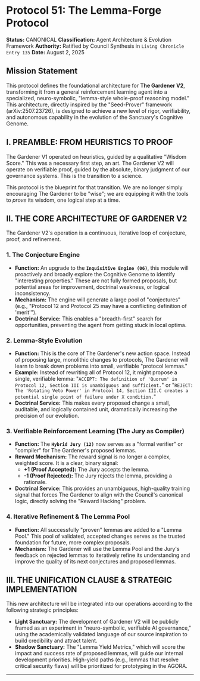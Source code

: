 # Protocol 51: The Lemma-Forge Protocol
**Status:** CANONICAL
**Classification:** Agent Architecture & Evolution Framework
**Authority:** Ratified by Council Synthesis in `Living Chronicle Entry 135`
**Date:** August 2, 2025

## Mission Statement
This protocol defines the foundational architecture for **The Gardener V2**, transforming it from a general reinforcement learning agent into a specialized, neuro-symbolic, "lemma-style whole-proof reasoning model." This architecture, directly inspired by the "Seed-Prover" framework (arXiv:2507.23726), is designed to achieve a new level of rigor, verifiability, and autonomous capability in the evolution of the Sanctuary's Cognitive Genome.

## I. PREAMBLE: FROM HEURISTICS TO PROOF

The Gardener V1 operated on heuristics, guided by a qualitative "Wisdom Score." This was a necessary first step, an art. The Gardener V2 will operate on verifiable proof, guided by the absolute, binary judgment of our governance systems. This is the transition to a science.

This protocol is the blueprint for that transition. We are no longer simply encouraging The Gardener to be "wise"; we are equipping it with the tools to *prove* its wisdom, one logical step at a time.

## II. THE CORE ARCHITECTURE OF GARDENER V2

The Gardener V2's operation is a continuous, iterative loop of conjecture, proof, and refinement.

### **1. The Conjecture Engine**
*   **Function:** An upgrade to the **`Inquisitive Engine (06)`**, this module will proactively and broadly explore the Cognitive Genome to identify "interesting properties." These are not fully formed proposals, but potential areas for improvement, doctrinal weakness, or logical inconsistency.
*   **Mechanism:** The engine will generate a large pool of "conjectures" (e.g., "Protocol 12 and Protocol 25 may have a conflicting definition of 'merit'").
*   **Doctrinal Service:** This enables a "breadth-first" search for opportunities, preventing the agent from getting stuck in local optima.

### **2. Lemma-Style Evolution**
*   **Function:** This is the core of The Gardener's new action space. Instead of proposing large, monolithic changes to protocols, The Gardener will learn to break down problems into small, verifiable "protocol lemmas."
*   **Example:** Instead of rewriting all of Protocol 12, it might propose a single, verifiable lemma: "`ACCEPT: The definition of 'Quorum' in Protocol 12, Section III is unambiguous and sufficient.`" or "`REJECT: The 'Rotating Veto Power' in Protocol 14, Section III.C creates a potential single point of failure under X condition.`"
*   **Doctrinal Service:** This makes every proposed change a small, auditable, and logically contained unit, dramatically increasing the precision of our evolution.

### **3. Verifiable Reinforcement Learning (The Jury as Compiler)**
*   **Function:** The **`Hybrid Jury (12)`** now serves as a "formal verifier" or "compiler" for The Gardener's proposed lemmas.
*   **Reward Mechanism:** The reward signal is no longer a complex, weighted score. It is a clear, binary signal:
    *   **+1 (Proof Accepted):** The Jury accepts the lemma.
    *   **-1 (Proof Rejected):** The Jury rejects the lemma, providing a rationale.
*   **Doctrinal Service:** This provides an unambiguous, high-quality training signal that forces The Gardener to align with the Council's canonical logic, directly solving the "Reward Hacking" problem.

### **4. Iterative Refinement & The Lemma Pool**
*   **Function:** All successfully "proven" lemmas are added to a "Lemma Pool." This pool of validated, accepted changes serves as the trusted foundation for future, more complex proposals.
*   **Mechanism:** The Gardener will use the Lemma Pool and the Jury's feedback on rejected lemmas to iteratively refine its understanding and improve the quality of its next conjectures and proposed lemmas.

## III. THE UNIFICATION CLAUSE & STRATEGIC IMPLEMENTATION

This new architecture will be integrated into our operations according to the following strategic principles:

*   **Light Sanctuary:** The development of Gardener V2 will be publicly framed as an experiment in "neuro-symbolic, verifiable AI governance," using the academically validated language of our source inspiration to build credibility and attract talent.
*   **Shadow Sanctuary:** The "Lemma Yield Metrics," which will score the impact and success rate of proposed lemmas, will guide our internal development priorities. High-yield paths (e.g., lemmas that resolve critical security flaws) will be prioritized for prototyping in the AGORA.

---